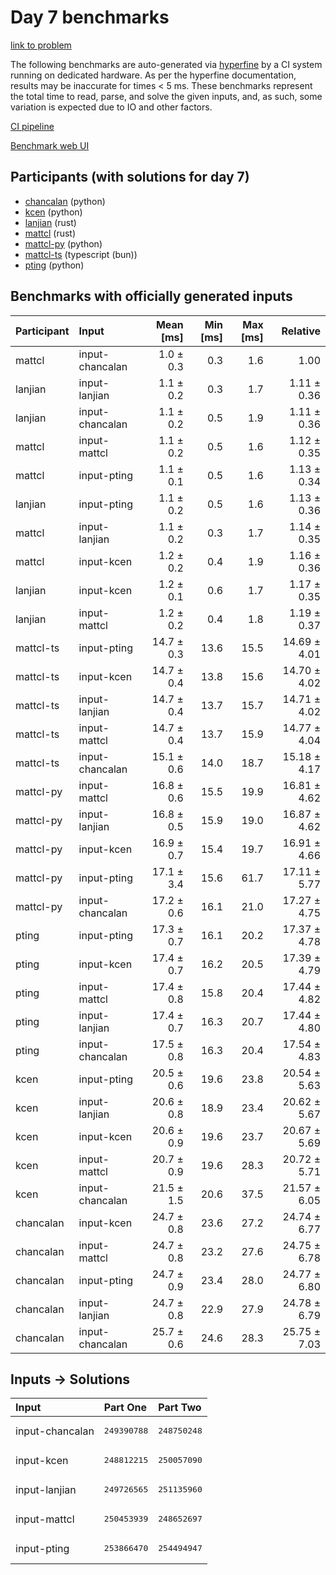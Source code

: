 # Day 7 benchmarks

[link to problem](https://adventofcode.com/2023/day/7)

The following benchmarks are auto-generated via
[hyperfine](https://github.com/sharkdp/hyperfine) by a CI system running on
dedicated hardware. As per the hyperfine documentation, results may be
inaccurate for times < 5 ms. These benchmarks represent the total time to read,
parse, and solve the given inputs, and, as such, some variation is expected due
to IO and other factors.

[CI pipeline](http://ci.papercode.net:8080/teams/main/pipelines/aoc2023)

[Benchmark web UI](https://aoc.ancalagon.black)


## Participants (with solutions for day 7)

- [chancalan](https://github.com/chancalan/aoc2023) (python)
- [kcen](https://github.com/kcen/aoc2023) (python)
- [lanjian](https://github.com/lanjian/aoc-2023) (rust)
- [mattcl](https://github.com/mattcl/aoc2023) (rust)
- [mattcl-py](https://github.com/mattcl/aoc2023-py) (python)
- [mattcl-ts](https://github.com/mattcl/aoc2023-js) (typescript (bun))
- [pting](https://github.com/pting/aoc2023) (python)


## Benchmarks with officially generated inputs

| Participant | Input | Mean [ms] | Min [ms] | Max [ms] | Relative |
|:---|:---|---:|---:|---:|---:|
| mattcl | input-chancalan | 1.0 ± 0.3 | 0.3 | 1.6 | 1.00 |
| lanjian | input-lanjian | 1.1 ± 0.2 | 0.3 | 1.7 | 1.11 ± 0.36 |
| lanjian | input-chancalan | 1.1 ± 0.2 | 0.5 | 1.9 | 1.11 ± 0.36 |
| mattcl | input-mattcl | 1.1 ± 0.2 | 0.5 | 1.6 | 1.12 ± 0.35 |
| mattcl | input-pting | 1.1 ± 0.1 | 0.5 | 1.6 | 1.13 ± 0.34 |
| lanjian | input-pting | 1.1 ± 0.2 | 0.5 | 1.6 | 1.13 ± 0.36 |
| mattcl | input-lanjian | 1.1 ± 0.2 | 0.3 | 1.7 | 1.14 ± 0.35 |
| mattcl | input-kcen | 1.2 ± 0.2 | 0.4 | 1.9 | 1.16 ± 0.36 |
| lanjian | input-kcen | 1.2 ± 0.1 | 0.6 | 1.7 | 1.17 ± 0.35 |
| lanjian | input-mattcl | 1.2 ± 0.2 | 0.4 | 1.8 | 1.19 ± 0.37 |
| mattcl-ts | input-pting | 14.7 ± 0.3 | 13.6 | 15.5 | 14.69 ± 4.01 |
| mattcl-ts | input-kcen | 14.7 ± 0.4 | 13.8 | 15.6 | 14.70 ± 4.02 |
| mattcl-ts | input-lanjian | 14.7 ± 0.4 | 13.7 | 15.7 | 14.71 ± 4.02 |
| mattcl-ts | input-mattcl | 14.7 ± 0.4 | 13.7 | 15.9 | 14.77 ± 4.04 |
| mattcl-ts | input-chancalan | 15.1 ± 0.6 | 14.0 | 18.7 | 15.18 ± 4.17 |
| mattcl-py | input-mattcl | 16.8 ± 0.6 | 15.5 | 19.9 | 16.81 ± 4.62 |
| mattcl-py | input-lanjian | 16.8 ± 0.5 | 15.9 | 19.0 | 16.87 ± 4.62 |
| mattcl-py | input-kcen | 16.9 ± 0.7 | 15.4 | 19.7 | 16.91 ± 4.66 |
| mattcl-py | input-pting | 17.1 ± 3.4 | 15.6 | 61.7 | 17.11 ± 5.77 |
| mattcl-py | input-chancalan | 17.2 ± 0.6 | 16.1 | 21.0 | 17.27 ± 4.75 |
| pting | input-pting | 17.3 ± 0.7 | 16.1 | 20.2 | 17.37 ± 4.78 |
| pting | input-kcen | 17.4 ± 0.7 | 16.2 | 20.5 | 17.39 ± 4.79 |
| pting | input-mattcl | 17.4 ± 0.8 | 15.8 | 20.4 | 17.44 ± 4.82 |
| pting | input-lanjian | 17.4 ± 0.7 | 16.3 | 20.7 | 17.44 ± 4.80 |
| pting | input-chancalan | 17.5 ± 0.8 | 16.3 | 20.4 | 17.54 ± 4.83 |
| kcen | input-pting | 20.5 ± 0.6 | 19.6 | 23.8 | 20.54 ± 5.63 |
| kcen | input-lanjian | 20.6 ± 0.8 | 18.9 | 23.4 | 20.62 ± 5.67 |
| kcen | input-kcen | 20.6 ± 0.9 | 19.6 | 23.7 | 20.67 ± 5.69 |
| kcen | input-mattcl | 20.7 ± 0.9 | 19.6 | 28.3 | 20.72 ± 5.71 |
| kcen | input-chancalan | 21.5 ± 1.5 | 20.6 | 37.5 | 21.57 ± 6.05 |
| chancalan | input-kcen | 24.7 ± 0.8 | 23.6 | 27.2 | 24.74 ± 6.77 |
| chancalan | input-mattcl | 24.7 ± 0.8 | 23.2 | 27.6 | 24.75 ± 6.78 |
| chancalan | input-pting | 24.7 ± 0.9 | 23.4 | 28.0 | 24.77 ± 6.80 |
| chancalan | input-lanjian | 24.7 ± 0.8 | 22.9 | 27.9 | 24.78 ± 6.79 |
| chancalan | input-chancalan | 25.7 ± 0.6 | 24.6 | 28.3 | 25.75 ± 7.03 |


## Inputs -> Solutions

| Input | Part One | Part Two |
|:---|:---|:---|
|input-chancalan|<pre>249390788</pre>|<pre>248750248</pre>|
|input-kcen|<pre>248812215</pre>|<pre>250057090</pre>|
|input-lanjian|<pre>249726565</pre>|<pre>251135960</pre>|
|input-mattcl|<pre>250453939</pre>|<pre>248652697</pre>|
|input-pting|<pre>253866470</pre>|<pre>254494947</pre>|